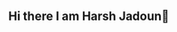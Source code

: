 ## Hi there I am Harsh Jadoun👋

<!--
I'm passionate Btech student from ITM group of instituion (Aligarh) with a keen interest in Data Structure and Algorithm and programming. Welcome to my GitHub profile!

About Me

-  🎓 Studying Bachelor of Technology (BTECH) at T ITM group of instituions.
- 💻 Proficient in HTML5, CSS3, and C.
- 🌱 Always learning and exploring new technologies to enhance my skills.
- 📚 Currently diving deeper into frameworks,Data Structure and algorithms.
- 📫 How to reach me: 
- Instagram id:- Official_jadoun_thakur.
- Email id:- harshgbn07@gmail.com

